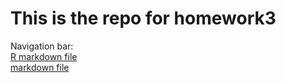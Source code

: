 # This is the repo for homework3
Navigation bar:  
[R markdown file](https://github.com/STAT545-UBC-students/hw03-RyanGao67/blob/master/hw03_gapminder.Rmd)  
[markdown file](https://github.com/STAT545-UBC-students/hw03-RyanGao67/blob/master/hw03_gapminder.md)
